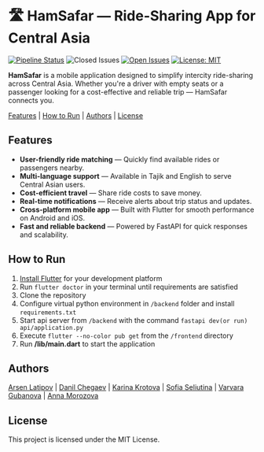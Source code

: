 # 🛣️ HamSafar — Ride-Sharing App for Central Asia

[![Pipeline Status](https://gitlab.pg.innopolis.university/d.chegaev/shareyourride/badges/main/pipeline.svg)](https://gitlab.pg.innopolis.university/d.chegaev/shareyourride/pipelines)
![Closed Issues](https://img.shields.io/gitlab/issues/closed-raw/d.chegaev/shareyourride?gitlab_url=https%3A%2F%2Fgitlab.pg.innopolis.university&style=flat)
[![Open Issues](https://img.shields.io/badge/Open%20Issues-Dynamic-orange?style=flat)](https://gitlab.pg.innopolis.university/d.chegaev/shareyourride/-/issues)
[![License: MIT](https://img.shields.io/badge/License-MIT-yellow.svg)](https://opensource.org/licenses/MIT)

**HamSafar** is a mobile application designed to simplify intercity ride-sharing across Central Asia. Whether you're a driver with empty seats or a passenger looking for a cost-effective and reliable trip — HamSafar connects you.

[Features](#features) | [How to Run](#how-to-run) | [Authors](#authors) | [License](#license)

## Features

-  **User-friendly ride matching** — Quickly find available rides or passengers nearby.
-  **Multi-language support** — Available in Tajik and English to serve Central Asian users.
-  **Cost-efficient travel** — Share ride costs to save money.
-  **Real-time notifications** — Receive alerts about trip status and updates.
-  **Cross-platform mobile app** — Built with Flutter for smooth performance on Android and iOS.
-  **Fast and reliable backend** — Powered by FastAPI for quick responses and scalability.

## How to Run

1. [Install Flutter](https://docs.flutter.dev/get-started/install?_gl=1*jjmxmh*_ga*MTYwNjk4MTAxNi4xNzQ5MTM4NTk3*_ga_04YGWK0175*czE3NDk4MDA0NTYkbzYkZzEkdDE3NDk4MDA0ODEkajM1JGwwJGgw) for your development platform
2. Run `flutter doctor` in your terminal until requirements are satisfied
3. Clone the repository
4. Configure virtual python environment in `/backend` folder and install `requirements.txt`
5. Start api server from `/backend` with the command `fastapi dev(or run) api/application.py`
6. Execute `flutter --no-color pub get` from the `/frontend` directory
7. Run **/lib/main.dart** to start the application

## Authors
[Arsen Latipov](https://gitlab.pg.innopolis.university/a.latipov) | [Danil Chegaev](https://gitlab.pg.innopolis.university/d.chegaev) | [Karina Krotova](https://gitlab.pg.innopolis.university/k.krotova) | [Sofia Seliutina](https://gitlab.pg.innopolis.university/s.seliutina) | [Varvara Gubanova](https://gitlab.pg.innopolis.university/va.gubanova) | [Anna Morozova](https://gitlab.pg.innopolis.university/an.morozova)

## License
This project is licensed under the MIT License.
